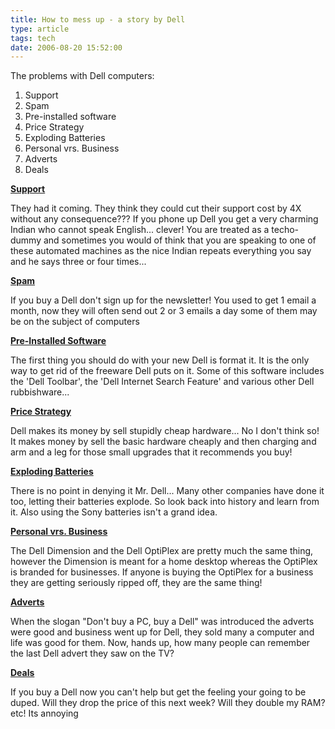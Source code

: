 ```yaml
---
title: How to mess up - a story by Dell
type: article
tags: tech
date: 2006-08-20 15:52:00
---
```

<p>The problems with Dell computers:</p> <ol> <li>Support  </li><li>Spam  </li><li>Pre-installed software  </li><li>Price Strategy  </li><li>Exploding Batteries  </li><li>Personal vrs. Business  </li><li>Adverts  </li><li>Deals </li></ol> <p><strong><u>Support</u></strong></p> <p>They had it coming. They think they could cut their support cost by 4X without any consequence??? If you phone up Dell you get a very charming Indian who cannot speak English... clever!  You are treated as a techo-dummy and sometimes you would of think that you are speaking to one of these automated machines as the nice Indian repeats everything you say and he says three or four times...</p> <p><strong><u>Spam</u></strong></p> <p>If you buy a Dell don't sign up for the newsletter!  You used to get 1 email a month, now they will often send out 2 or 3 emails a day some of them may be on the subject of computers</p> <p><strong><u>Pre-Installed Software</u></strong></p> <p>The first thing you should do with your new Dell is format it. It is the only way to get rid of the freeware Dell puts on it. Some of this software includes the 'Dell Toolbar', the 'Dell Internet Search Feature' and various other Dell rubbishware...</p> <p><strong><u>Price Strategy</u></strong></p> <p>Dell makes its money by sell stupidly cheap hardware... No I don't think so!  It makes money by sell the basic hardware cheaply and then charging and arm and a leg for those small upgrades that it recommends you buy!</p> <p><strong><u>Exploding Batteries</u></strong></p> <p>There is no point in denying it Mr. Dell... Many other companies have done it too, letting their batteries explode. So look back into history and learn from it. Also using the Sony batteries isn't a grand idea.</p> <p><strong><u>Personal vrs. Business</u></strong></p> <p>The Dell Dimension and the Dell OptiPlex are pretty much the same thing, however the Dimension is meant for a home desktop whereas the OptiPlex is branded for businesses. If anyone is buying the OptiPlex for a business they are getting seriously ripped off, they are the same thing!</p> <p><strong><u>Adverts</u></strong></p> <p>When the slogan "Don't buy a PC, buy a Dell" was introduced the adverts were good and business went up for Dell, they sold many a computer and life was good for them.  Now, hands up, how many people can remember the last Dell advert they saw on the TV?</p> <p><strong><u>Deals</u></strong></p> <p>If you buy a Dell now you can't help but get the feeling your going to be duped.  Will they drop the price of this next week?  Will they double my RAM? etc!  Its annoying</p>
